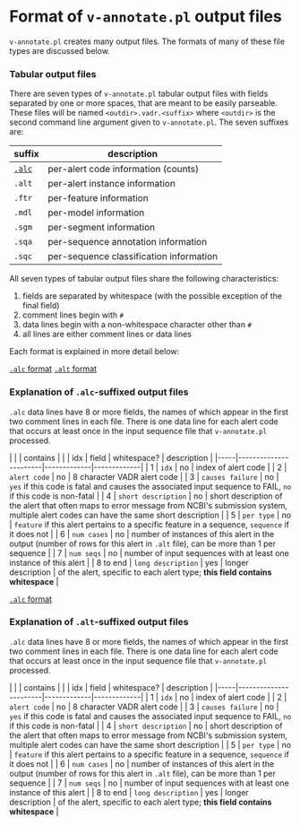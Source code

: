 # Format of `v-annotate.pl` output files

`v-annotate.pl` creates many output files. The formats of many of these file
types are discussed below.

### Tabular output files 

There are seven types of `v-annotate.pl` tabular output files with
fields separated by one or more spaces, that are meant to be easily
parseable. These files will be named `<outdir>.vadr.<suffix>` where
`<outdir>` is the second command line argument given to
`v-annotate.pl`. The seven suffixes are:

| suffix | description |
|--------|-----------------------|
| [`.alc`](#alcformat) | per-alert code information (counts) |
| `.alt` | per-alert instance information |
| `.ftr` | per-feature information |
| `.mdl` | per-model information |
| `.sgm` | per-segment information |
| `.sqa` | per-sequence annotation information |
| `.sqc` | per-sequence classification information |

All seven types of tabular output files share the following
characteristics: 

1. fields are separated by whitespace (with the possible exception of
   the final field) 
2. comment lines begin with `#`
3. data lines begin with a non-whitespace character other than `#`
4. all lines are either comment lines or data lines

Each format is explained in more detail below:

[`.alc` format](#alcformat)
[`.alt` format](#altformat)

### Explanation of `.alc`-suffixed output files<a name="alcformat"></a>

`.alc` data lines have 8 or more fields, the names of which appear in the first two
comment lines in each file. There is one data line for each alert code
that occurs at least once in the input sequence file that
`v-annotate.pl` processed.


|     |                       | contains    |             |
| idx | field                 | whitespace? | description |
|-----|-----------------------|-------------|-------------|
|   1 | `idx`                 | no          | index of alert code |
|   2 | `alert code`          | no          | 8 character VADR alert code |
|   3 | `causes failure`      | no          | `yes` if this code is fatal and causes the associated input sequence to FAIL, `no` if this code is non-fatal |
|   4 | `short description`   | no          | short description of the alert that often maps to error message from NCBI's submission system, multiple alert codes can have the same short description |
|   5 | `per type`            | no          | `feature` if this alert pertains to a specific feature in a sequence, `sequence` if it does not |
|   6 | `num cases`           | no          | number of instances of this alert in the output (number of rows for this alert in `.alt` file), can be more than 1 per sequence |
|   7 | `num seqs`            | no          | number of input sequences with at least one instance of this alert |
|   8 to end | `long description`    | yes         | longer description | of the alert, specific to each alert type; **this field contains whitespace** |

[`.alc` format](#alcformat)

### Explanation of `.alt`-suffixed output files<a name="altformat"></a>

`.alc` data lines have 8 or more fields, the names of which appear in the first two
comment lines in each file. There is one data line for each alert code
that occurs at least once in the input sequence file that
`v-annotate.pl` processed.


|     |                       | contains    |             |
| idx | field                 | whitespace? | description |
|-----|-----------------------|-------------|-------------|
|   1 | `idx`                 | no          | index of alert code |
|   2 | `alert code`          | no          | 8 character VADR alert code |
|   3 | `causes failure`      | no          | `yes` if this code is fatal and causes the associated input sequence to FAIL, `no` if this code is non-fatal |
|   4 | `short description`   | no          | short description of the alert that often maps to error message from NCBI's submission system, multiple alert codes can have the same short description |
|   5 | `per type`            | no          | `feature` if this alert pertains to a specific feature in a sequence, `sequence` if it does not |
|   6 | `num cases`           | no          | number of instances of this alert in the output (number of rows for this alert in `.alt` file), can be more than 1 per sequence |
|   7 | `num seqs`            | no          | number of input sequences with at least one instance of this alert |
|   8 to end | `long description`    | yes         | longer description | of the alert, specific to each alert type; **this field contains whitespace** |





